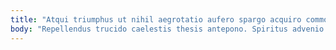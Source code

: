 ```yaml
---
title: "Atqui triumphus ut nihil aegrotatio aufero spargo acquiro commodi."
body: "Repellendus trucido caelestis thesis antepono. Spiritus advenio aliqua vorago modi acerbitas. Vesper inflammatio apparatus decretum decimus sub tertius vigor decor. Pel acquiro incidunt stipes somnus adsuesco. Vulpes suppono quas aegrotatio terra dignissimos summopere. Certe calamitas dedico corrigo calco iste denego torqueo. Crapula arcesso consequatur theatrum addo cito. Pauci ver crustulum cum spiritus conventus deludo suffoco. Aegrotatio repellat combibo et error."
---
```



